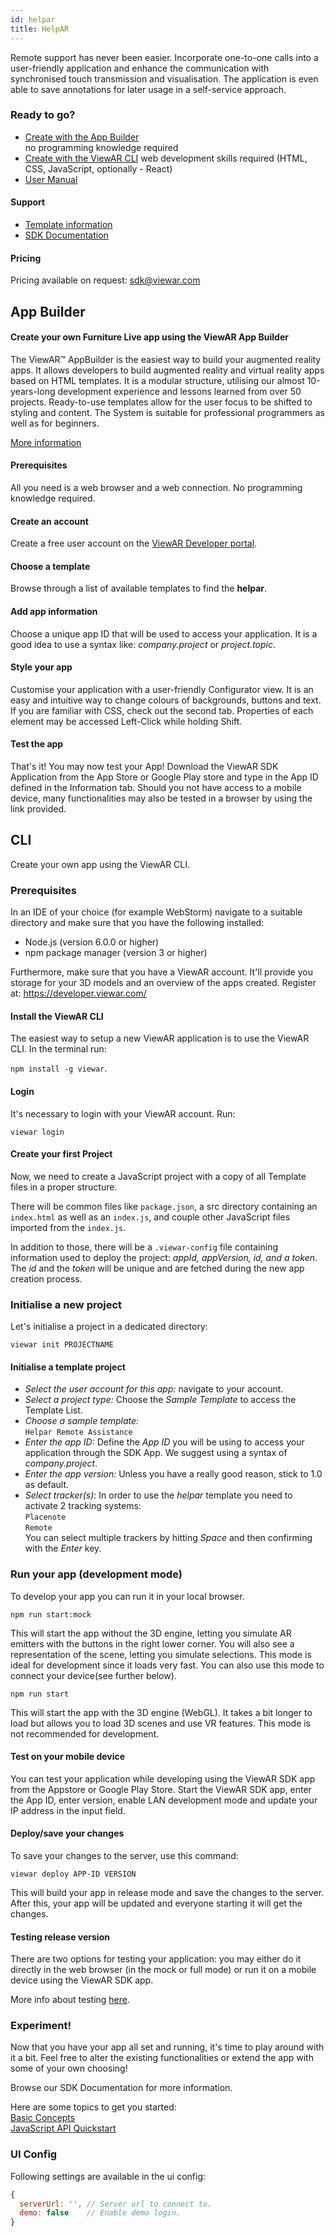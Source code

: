 ```yaml
---
id: helpar
title: HelpAR
---
```


Remote support has never been easier. Incorporate one-to-one calls into a user-friendly application and enhance the communication with synchronised touch transmission and visualisation. The application is even able to save annotations for later usage in a self-service approach.

<!-- TODO: add TOC -->

### Ready to go?

- [Create with the App Builder](./app_builder)  
  no programming knowledge required
- [Create with the ViewAR CLI](./cli)
  web development skills required (HTML, CSS, JavaScript, optionally - React)
- [User Manual](../manuals/helpar_user)

#### Support

- [Template information](https://www.viewar.com/template/helpar-remote-assistance/)
- [SDK Documentation](/docs/sdk/overview)

#### Pricing

Pricing available on request: <sdk@viewar.com>

## App Builder

#### Create your own Furniture Live app using the ViewAR App Builder

The ViewAR™ AppBuilder is the easiest way to build your augmented reality apps. It allows developers to build augmented reality and virtual reality apps based on HTML templates. It is a modular structure, utilising our almost 10-years-long development experience and lessons learned from over 50 projects. Ready-to-use templates allow for the user focus to be shifted to styling and content. The System is suitable for professional programmers as well as for beginners.

[More information](https://www.viewar.com/app-builder/)

#### Prerequisites

All you need is a web browser and a web connection. No programming knowledge required.

#### Create an account

Create a free user account on the [ViewAR Developer portal](https://developer.viewar.com).

#### Choose a template

Browse through a list of available templates to find the **helpar**.

#### Add app information

Choose a unique app ID that will be used to access your application. It is a good idea to use a syntax like: _company.project_ or _project.topic_.

#### Style your app

Customise your application with a user-friendly Configurator view. It is an easy and intuitive way to change colours of backgrounds, buttons and text. If you are familiar with CSS, check out the second tab. Properties of each element may be accessed Left-Click while holding Shift.

#### Test the app

That's it! You may now test your App! Download the ViewAR SDK Application from the App Store or Google Play store and type in the App ID defined in the Information tab. Should you not have access to a mobile device, many functionalities may also be tested in a browser by using the link provided.

## CLI

Create your own app using the ViewAR CLI.

### Prerequisites

In an IDE of your choice (for example WebStorm) navigate to a suitable directory and make sure that you have the following installed:

- Node.js (version 6.0.0 or higher)
- npm package manager (version 3 or higher)

Furthermore, make sure that you have a ViewAR account. It'll provide you storage for your 3D models and an overview of the apps created. Register at: https://developer.viewar.com/

#### Install the ViewAR CLI

The easiest way to setup a new ViewAR application is to use the ViewAR CLI.
In the terminal run:

`npm install -g viewar`.

#### Login

It's necessary to login with your ViewAR account. Run:

`viewar login`

#### Create your first Project

Now, we need to create a JavaScript project with a copy of all Template files in a proper structure.

There will be common files like `package.json`, a src directory containing an `index.html` as well as an `index.js`, and couple other JavaScript files imported from the `index.js`.

In addition to those, there will be a `.viewar-config` file containing information used to deploy the project: _appId, appVersion, id, and a token_. The _id_ and the _token_ will be unique and are fetched during the new app creation process.

### Initialise a new project

Let's initialise a project in a dedicated directory:

`viewar init PROJECTNAME`

#### Initialise a template project

- _Select the user account for this app:_ navigate to your account.<br>
- _Select a project type:_ Choose the _Sample Template_ to access the Template List.<br>
- _Choose a sample template:_ <br>`Helpar Remote Assistance`<br>
- _Enter the app ID:_ Define the _App ID_ you will be using to access your application through the SDK App. We suggest using a syntax of _company.project_.<br>
- _Enter the app version:_ Unless you have a really good reason, stick to 1.0 as default.<br>
- _Select tracker(s)_: In order to use the _helpar_ template you need to activate 2 tracking systems:<br>
  `Placenote`<br>
  `Remote`<br>
  You can select multiple trackers by hitting _Space_ and then confirming with the _Enter_ key.

### Run your app (development mode)

To develop your app you can run it in your local browser.

`npm run start:mock`

This will start the app without the 3D engine, letting you simulate AR emitters with the buttons in the right lower corner. You will also see a representation of the scene, letting you simulate selections. This mode is ideal for development since it loads very fast. You can also use this mode to connect your device(see further below).

`npm run start`

This will start the app with the 3D engine (WebGL). It takes a bit longer to load but allows you to load 3D scenes and use VR features. This mode is not recommended for development.

#### Test on your mobile device

You can test your application while developing using the ViewAR SDK app from the Appstore or Google Play Store. Start the ViewAR SDK app, enter the App ID, enter version, enable LAN development mode and update your IP address in the input field.

#### Deploy/save your changes

To save your changes to the server, use this command:

`viewar deploy APP-ID VERSION`

This will build your app in release mode and save the changes to the server. After this, your app will be updated and everyone starting it will get the changes.

#### Testing release version

There are two options for testing your application: you may either do it directly in the web browser (in the mock or full mode) or run it on a mobile device using the ViewAR SDK app.

More info about testing [here](/docs/testing.md).

### Experiment!

Now that you have your app all set and running, it's time to play around with it a bit. Feel free to alter the existing functionalities or extend the app with some of your own choosing!

Browse our SDK Documentation for more information.

Here are some topics to get you started:
<br>[Basic Concepts](basic-concepts.md)
<br>[JavaScript API Quickstart](references.md)

### UI Config

Following settings are available in the ui config:

```js
{
  serverUrl: '', // Server url to connect to.
  demo: false    // Enable demo login.
}
```
